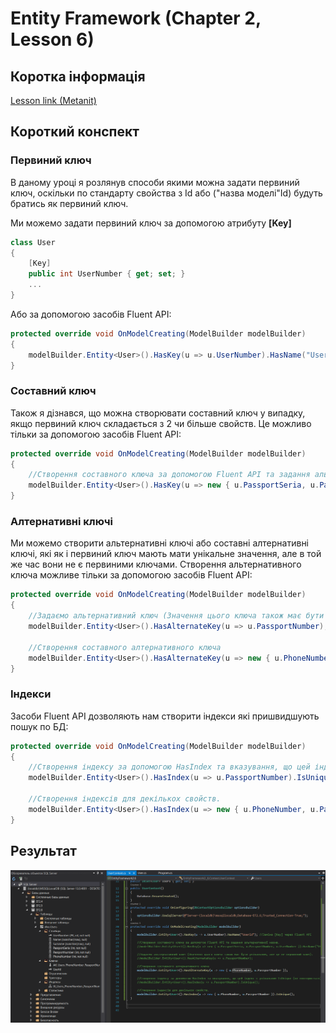 # Entity Framework (Chapter 2, Lesson 6)

## Коротка інформація
[Lesson link (Metanit)](https://metanit.com/sharp/entityframeworkcore/2.7.php)

## Короткий конспект

### Первиний ключ
В даному уроці я розлянув способи якими можна задати первиний ключ, оскільки по стандарту свойства з Id або ("назва моделі"Id) будуть братись як первиний ключ.

Ми можемо задати первиний ключ за допомогою атрибуту **[Key]**
```csharp
class User
{
    [Key]
    public int UserNumber { get; set; }
    ...
}
```
Aбо за допомогою засобів Fluent API:
```csharp
protected override void OnModelCreating(ModelBuilder modelBuilder)
{
    modelBuilder.Entity<User>().HasKey(u => u.UserNumber).HasName("UserId"); //HasKey - заміна [Key] через Fluent API. HasName - альтернативна назва ключа
}
```

### Составний ключ
Також я дізнався, що можна створювати составний ключ у випадку, якщо первиний ключ складається з 2 чи більше свойств. Це можливо тільки за допомогою засобів Fluent API:
```csharp
protected override void OnModelCreating(ModelBuilder modelBuilder)
{
    //Створення составного ключа за допомогою Fluent API та задання альтернативної назив.
    modelBuilder.Entity<User>().HasKey(u => new { u.PassportSeria, u.PassportNumber, u.UserNumber }).HasName("UserId");
}
```
### Алтернативні ключі
Ми можемо створити альтернативні ключі або составні алтернативні ключі, які як і первиний ключ мають мати унікальне значення, але в той же час вони не є первиними ключами.
Створення альтернативного ключа можливе тільки за допомогою засобів Fluent API:
```csharp
protected override void OnModelCreating(ModelBuilder modelBuilder)
{
    //Задаємо альтернативний ключ (Значення цього ключа також має бути унікальним, але це не первинний ключ).
    modelBuilder.Entity<User>().HasAlternateKey(u => u.PassportNumber);

    //Створення составного алтернативного ключа
    modelBuilder.Entity<User>().HasAlternateKey(u => new { u.PhoneNumber, u.PassportNumber });
}
```
### Індекcи
Засоби Fluent API дозволяють нам створити індекси які пришвидшують пошук по БД:
```csharp
protected override void OnModelCreating(ModelBuilder modelBuilder)
{
    //Створення індексу за допомогою HasIndex та вказування, що цей індекс є унікальним IsUnique (не повторюється)
    modelBuilder.Entity<User>().HasIndex(u => u.PassportNumber).IsUnique();

    //Створення індексів для декількох свойств.
    modelBuilder.Entity<User>().HasIndex(u => new { u.PhoneNumber, u.PassportNumber }).IsUnique();
}
```

## Результат
![alt text](https://github.com/rochoMonsta/Entity-Framework-Core/blob/master/Chapter%202/EntityFramework2.6/EntityFramework2.6(result).PNG)
